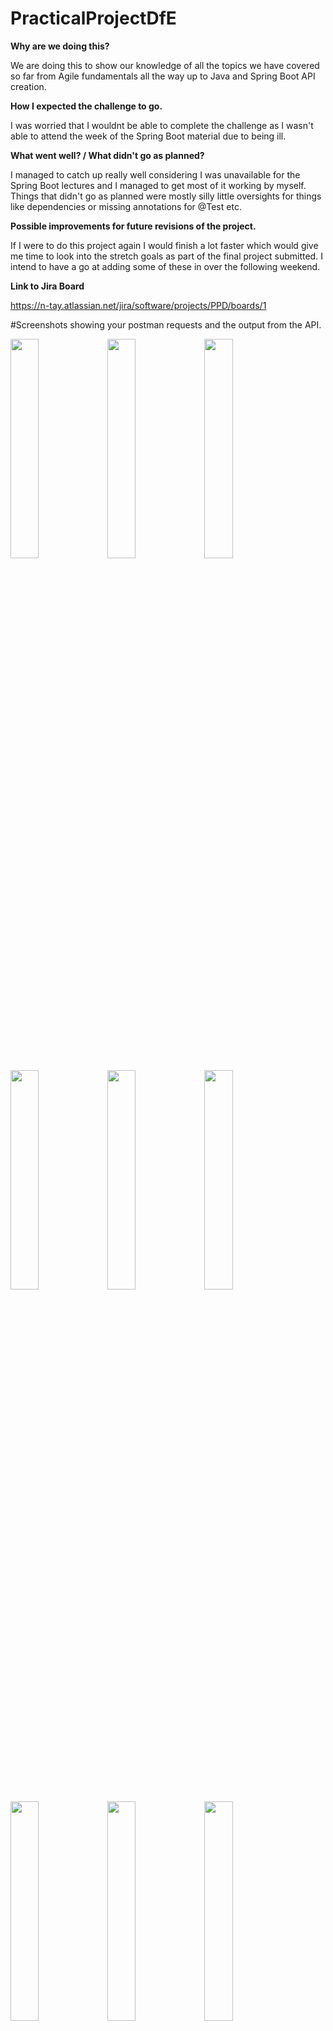 # PracticalProjectDfE

**Why are we doing this?**

We are doing this to show our knowledge of all the topics we have covered so far from Agile fundamentals all the way up to Java and Spring Boot API creation.

**How I expected the challenge to go.**

I was worried that I wouldnt be able to complete the challenge as I wasn't able to attend the week of the Spring Boot material due to being ill.

**What went well? / What didn't go as planned?**

I managed to catch up really well considering I was unavailable for the Spring Boot lectures and I managed to get most of it working by myself.
Things that didn't go as planned were mostly silly little oversights for things like dependencies or missing annotations for @Test etc.

**Possible improvements for future revisions of the project.**

If I were to do this project again I would finish a lot faster which would give me time to look into the stretch goals as part of the final project submitted.
I intend to have a go at adding some of these in over the following weekend.

**Link to Jira Board**

https://n-tay.atlassian.net/jira/software/projects/PPD/boards/1


#Screenshots showing your postman requests and the output from the API.


<img src="https://user-images.githubusercontent.com/89149321/136569250-1f521348-abcb-474e-8aaa-8500193e2184.png" width="30%"></img> <img src="https://user-images.githubusercontent.com/89149321/136569252-85e4109e-8116-43ad-8451-5c100a3a3e8b.png" width="30%"></img> <img src="https://user-images.githubusercontent.com/89149321/136569253-4627332a-63c6-42b4-9cce-137ab0f2576c.png" width="30%"></img> <img src="https://user-images.githubusercontent.com/89149321/136569256-6ae181f6-9421-411b-aa28-b76cbd879263.png" width="30%"></img> <img src="https://user-images.githubusercontent.com/89149321/136569260-4082a456-06ee-4df5-9ebd-c2fdce4352d3.png" width="30%"></img> <img src="https://user-images.githubusercontent.com/89149321/136569262-9e3e5597-1849-4001-940f-40c8b73ee107.png" width="30%"></img> <img src="https://user-images.githubusercontent.com/89149321/136569263-2c7a02a5-25e6-4a11-9502-a791b52c8b56.png" width="30%"></img> <img src="https://user-images.githubusercontent.com/89149321/136569290-6212ae0a-9962-4f6a-90eb-e551c3161dbf.png" width="30%"></img> <img src="https://user-images.githubusercontent.com/89149321/136569292-ad449441-ab76-47f0-a67f-e84276b17e35.png" width="30%"></img> <img src="https://user-images.githubusercontent.com/89149321/136569294-fcadce75-9f65-4839-be98-b49d7987508d.png" width="30%"></img> <img src="https://user-images.githubusercontent.com/89149321/136569296-221e4818-6532-41ec-a679-bf1f313703b7.png" width="30%"></img> 
